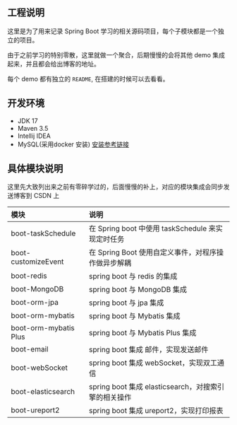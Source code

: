 ## 工程说明

这里是为了用来记录 Spring Boot 学习的相关源码项目，每个子模块都是一个独立的项目。

由于之前学习的特别零散，这里就做一个聚合，后期慢慢的会将其他 demo 集成起来，并且都会给出博客的地址。

每个 demo 都有独立的 `README`, 在搭建的时候可以去看看。

## 开发环境

- JDK 17
- Maven 3.5 
- Intellij IDEA
- MySQL(采用docker 安装) [安装参考链接](https://blog.csdn.net/qq_18948359/article/details/125486934?spm=1001.2014.3001.5502)

## 具体模块说明

这里先大致列出来之前有零碎学过的，后面慢慢的补上，对应的模块集成会同步发送博客到 CSDN 上

| 模块                    | 说明                                      |
|:----------------------|:----------------------------------------|
| boot-taskSchedule     | 在 Spring boot 中使用 taskSchedule 来实现定时任务  |
| boot-customizeEvent   | 在 Spring Boot 使用自定义事件，对程序操作做异步解耦        |
| boot-redis            | spring boot 与 redis 的集成                 |
| boot-MongoDB          | spring boot 与 MongoDB 集成                |
| boot-orm-jpa          | spring boot 与 jpa 集成                    |
| boot-orm-mybatis      | spring boot 与 Mybatis 集成                |
| boot-orm-mybatis Plus | spring boot 与 Mybatis Plus 集成           |
| boot-email            | spring boot 集成 邮件，实现发送邮件                |
| boot-webSocket        | spring boot 集成 webSocket，实现双工通信         |
| boot-elasticsearch    | spring boot 集成 elasticsearch，对搜索引擎的相关操作 |
| boot-ureport2         | spring boot 集成 ureport2，实现打印报表          |

